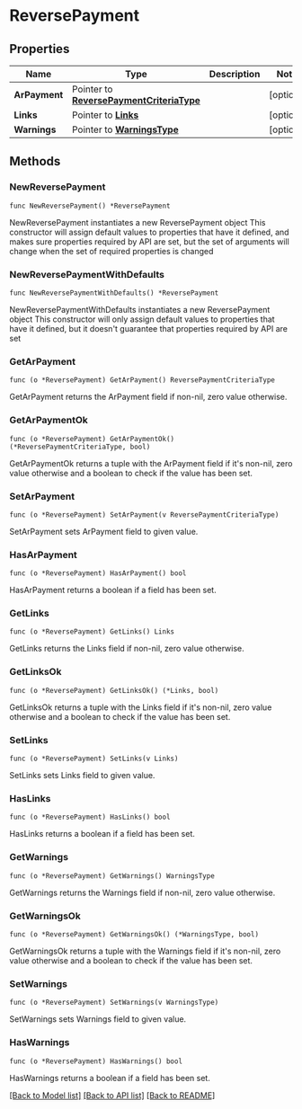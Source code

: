 # ReversePayment

## Properties

Name | Type | Description | Notes
------------ | ------------- | ------------- | -------------
**ArPayment** | Pointer to [**ReversePaymentCriteriaType**](ReversePaymentCriteriaType.md) |  | [optional] 
**Links** | Pointer to [**Links**](Links.md) |  | [optional] 
**Warnings** | Pointer to [**WarningsType**](WarningsType.md) |  | [optional] 

## Methods

### NewReversePayment

`func NewReversePayment() *ReversePayment`

NewReversePayment instantiates a new ReversePayment object
This constructor will assign default values to properties that have it defined,
and makes sure properties required by API are set, but the set of arguments
will change when the set of required properties is changed

### NewReversePaymentWithDefaults

`func NewReversePaymentWithDefaults() *ReversePayment`

NewReversePaymentWithDefaults instantiates a new ReversePayment object
This constructor will only assign default values to properties that have it defined,
but it doesn't guarantee that properties required by API are set

### GetArPayment

`func (o *ReversePayment) GetArPayment() ReversePaymentCriteriaType`

GetArPayment returns the ArPayment field if non-nil, zero value otherwise.

### GetArPaymentOk

`func (o *ReversePayment) GetArPaymentOk() (*ReversePaymentCriteriaType, bool)`

GetArPaymentOk returns a tuple with the ArPayment field if it's non-nil, zero value otherwise
and a boolean to check if the value has been set.

### SetArPayment

`func (o *ReversePayment) SetArPayment(v ReversePaymentCriteriaType)`

SetArPayment sets ArPayment field to given value.

### HasArPayment

`func (o *ReversePayment) HasArPayment() bool`

HasArPayment returns a boolean if a field has been set.

### GetLinks

`func (o *ReversePayment) GetLinks() Links`

GetLinks returns the Links field if non-nil, zero value otherwise.

### GetLinksOk

`func (o *ReversePayment) GetLinksOk() (*Links, bool)`

GetLinksOk returns a tuple with the Links field if it's non-nil, zero value otherwise
and a boolean to check if the value has been set.

### SetLinks

`func (o *ReversePayment) SetLinks(v Links)`

SetLinks sets Links field to given value.

### HasLinks

`func (o *ReversePayment) HasLinks() bool`

HasLinks returns a boolean if a field has been set.

### GetWarnings

`func (o *ReversePayment) GetWarnings() WarningsType`

GetWarnings returns the Warnings field if non-nil, zero value otherwise.

### GetWarningsOk

`func (o *ReversePayment) GetWarningsOk() (*WarningsType, bool)`

GetWarningsOk returns a tuple with the Warnings field if it's non-nil, zero value otherwise
and a boolean to check if the value has been set.

### SetWarnings

`func (o *ReversePayment) SetWarnings(v WarningsType)`

SetWarnings sets Warnings field to given value.

### HasWarnings

`func (o *ReversePayment) HasWarnings() bool`

HasWarnings returns a boolean if a field has been set.


[[Back to Model list]](../README.md#documentation-for-models) [[Back to API list]](../README.md#documentation-for-api-endpoints) [[Back to README]](../README.md)


